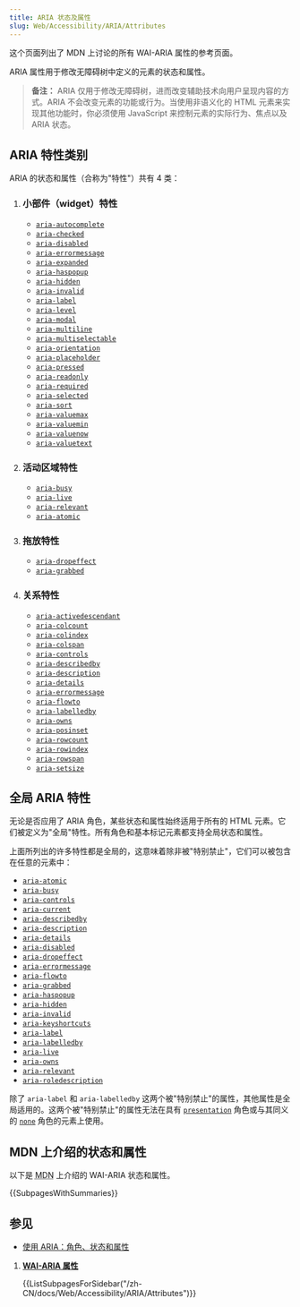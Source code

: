 ```yaml
---
title: ARIA 状态及属性
slug: Web/Accessibility/ARIA/Attributes
---
```


这个页面列出了 MDN 上讨论的所有 WAI-ARIA 属性的参考页面。

ARIA 属性用于修改无障碍树中定义的元素的状态和属性。

> **备注：** ARIA 仅用于修改无障碍树，进而改变辅助技术向用户呈现内容的方式。ARIA 不会改变元素的功能或行为。当使用非语义化的 HTML 元素来实现其他功能时，你必须使用 JavaScript 来控制元素的实际行为、焦点以及 ARIA 状态。

## ARIA 特性类别

ARIA 的状态和属性（合称为"特性"）共有 4 类：

1. ### 小部件（widget）特性

   - [`aria-autocomplete`](/zh-CN/docs/Web/Accessibility/ARIA/Attributes/aria-autocomplete)
   - [`aria-checked`](/zh-CN/docs/Web/Accessibility/ARIA/Attributes/aria-checked)
   - [`aria-disabled`](/zh-CN/docs/Web/Accessibility/ARIA/Attributes/aria-disabled)
   - [`aria-errormessage`](/zh-CN/docs/Web/Accessibility/ARIA/Attributes/aria-errormessage)
   - [`aria-expanded`](/zh-CN/docs/Web/Accessibility/ARIA/Attributes/aria-expanded)
   - [`aria-haspopup`](/zh-CN/docs/Web/Accessibility/ARIA/Attributes/aria-haspopup)
   - [`aria-hidden`](/zh-CN/docs/Web/Accessibility/ARIA/Attributes/aria-hidden)
   - [`aria-invalid`](/zh-CN/docs/Web/Accessibility/ARIA/Attributes/aria-invalid)
   - [`aria-label`](/zh-CN/docs/Web/Accessibility/ARIA/Attributes/aria-label)
   - [`aria-level`](/zh-CN/docs/Web/Accessibility/ARIA/Attributes/aria-level)
   - [`aria-modal`](/zh-CN/docs/Web/Accessibility/ARIA/Attributes/aria-modal)
   - [`aria-multiline`](/zh-CN/docs/Web/Accessibility/ARIA/Attributes/aria-multiline)
   - [`aria-multiselectable`](/zh-CN/docs/Web/Accessibility/ARIA/Attributes/aria-multiselectable)
   - [`aria-orientation`](/zh-CN/docs/Web/Accessibility/ARIA/Attributes/aria-orientation)
   - [`aria-placeholder`](/zh-CN/docs/Web/Accessibility/ARIA/Attributes/aria-placeholder)
   - [`aria-pressed`](/zh-CN/docs/Web/Accessibility/ARIA/Attributes/aria-pressed)
   - [`aria-readonly`](/zh-CN/docs/Web/Accessibility/ARIA/Attributes/aria-readonly)
   - [`aria-required`](/zh-CN/docs/Web/Accessibility/ARIA/Attributes/aria-required)
   - [`aria-selected`](/zh-CN/docs/Web/Accessibility/ARIA/Attributes/aria-selected)
   - [`aria-sort`](/zh-CN/docs/Web/Accessibility/ARIA/Attributes/aria-sort)
   - [`aria-valuemax`](/zh-CN/docs/Web/Accessibility/ARIA/Attributes/aria-valuemax)
   - [`aria-valuemin`](/zh-CN/docs/Web/Accessibility/ARIA/Attributes/aria-valuemin)
   - [`aria-valuenow`](/zh-CN/docs/Web/Accessibility/ARIA/Attributes/aria-valuenow)
   - [`aria-valuetext`](/zh-CN/docs/Web/Accessibility/ARIA/Attributes/aria-valuetext)

2. ### 活动区域特性

   - [`aria-busy`](/zh-CN/docs/Web/Accessibility/ARIA/Attributes/aria-busy)
   - [`aria-live`](/zh-CN/docs/Web/Accessibility/ARIA/Attributes/aria-live)
   - [`aria-relevant`](/zh-CN/docs/Web/Accessibility/ARIA/Attributes/aria-relevant)
   - [`aria-atomic`](/zh-CN/docs/Web/Accessibility/ARIA/Attributes/aria-atomic)

3. ### 拖放特性

   - [`aria-dropeffect`](/zh-CN/docs/Web/Accessibility/ARIA/Attributes/aria-dropeffect)
   - [`aria-grabbed`](/zh-CN/docs/Web/Accessibility/ARIA/Attributes/aria-grabbed)

4. ### 关系特性

    - [`aria-activedescendant`](/zh-CN/docs/Web/Accessibility/ARIA/Attributes/aria-activedescendant)
    - [`aria-colcount`](/zh-CN/docs/Web/Accessibility/ARIA/Attributes/aria-colcount)
    - [`aria-colindex`](/zh-CN/docs/Web/Accessibility/ARIA/Attributes/aria-colindex)
    - [`aria-colspan`](/zh-CN/docs/Web/Accessibility/ARIA/Attributes/aria-colspan)
    - [`aria-controls`](/zh-CN/docs/Web/Accessibility/ARIA/Attributes/aria-controls)
    - [`aria-describedby`](/zh-CN/docs/Web/Accessibility/ARIA/Attributes/aria-describedby)
    - [`aria-description`](/zh-CN/docs/Web/Accessibility/ARIA/Attributes/aria-description)
    - [`aria-details`](/zh-CN/docs/Web/Accessibility/ARIA/Attributes/aria-details)
    - [`aria-errormessage`](/zh-CN/docs/Web/Accessibility/ARIA/Attributes/aria-errormessage)
    - [`aria-flowto`](/zh-CN/docs/Web/Accessibility/ARIA/Attributes/aria-flowto)
    - [`aria-labelledby`](/zh-CN/docs/Web/Accessibility/ARIA/Attributes/aria-labelledby)
    - [`aria-owns`](/zh-CN/docs/Web/Accessibility/ARIA/Attributes/aria-owns)
    - [`aria-posinset`](/zh-CN/docs/Web/Accessibility/ARIA/Attributes/aria-posinset)
    - [`aria-rowcount`](/zh-CN/docs/Web/Accessibility/ARIA/Attributes/aria-rowcount)
    - [`aria-rowindex`](/zh-CN/docs/Web/Accessibility/ARIA/Attributes/aria-rowindex)
    - [`aria-rowspan`](/zh-CN/docs/Web/Accessibility/ARIA/Attributes/aria-rowspan)
    - [`aria-setsize`](/zh-CN/docs/Web/Accessibility/ARIA/Attributes/aria-setsize)

## 全局 ARIA 特性

无论是否应用了 ARIA 角色，某些状态和属性始终适用于所有的 HTML 元素。它们被定义为"全局"特性。所有角色和基本标记元素都支持全局状态和属性。

上面所列出的许多特性都是全局的，这意味着除非被"特别禁止"，它们可以被包含在任意的元素中：

- [`aria-atomic`](/zh-CN/docs/Web/Accessibility/ARIA/Attributes/aria-atomic)
- [`aria-busy`](/zh-CN/docs/Web/Accessibility/ARIA/Attributes/aria-busy)
- [`aria-controls`](/zh-CN/docs/Web/Accessibility/ARIA/Attributes/aria-controls)
- [`aria-current`](/zh-CN/docs/Web/Accessibility/ARIA/Attributes/aria-current)
- [`aria-describedby`](/zh-CN/docs/Web/Accessibility/ARIA/Attributes/aria-describedby)
- [`aria-description`](/zh-CN/docs/Web/Accessibility/ARIA/Attributes/aria-description)
- [`aria-details`](/zh-CN/docs/Web/Accessibility/ARIA/Attributes/aria-details)
- [`aria-disabled`](/zh-CN/docs/Web/Accessibility/ARIA/Attributes/aria-disabled)
- [`aria-dropeffect`](/zh-CN/docs/Web/Accessibility/ARIA/Attributes/aria-dropeffect)
- [`aria-errormessage`](/zh-CN/docs/Web/Accessibility/ARIA/Attributes/aria-errormessage)
- [`aria-flowto`](/zh-CN/docs/Web/Accessibility/ARIA/Attributes/aria-flowto)
- [`aria-grabbed`](/zh-CN/docs/Web/Accessibility/ARIA/Attributes/aria-grabbed)
- [`aria-haspopup`](/zh-CN/docs/Web/Accessibility/ARIA/Attributes/aria-haspopup)
- [`aria-hidden`](/zh-CN/docs/Web/Accessibility/ARIA/Attributes/aria-hidden)
- [`aria-invalid`](/zh-CN/docs/Web/Accessibility/ARIA/Attributes/aria-invalid)
- [`aria-keyshortcuts`](/zh-CN/docs/Web/Accessibility/ARIA/Attributes/aria-keyshortcuts)
- [`aria-label`](/zh-CN/docs/Web/Accessibility/ARIA/Attributes/aria-label)
- [`aria-labelledby`](/zh-CN/docs/Web/Accessibility/ARIA/Attributes/aria-labelledby)
- [`aria-live`](/zh-CN/docs/Web/Accessibility/ARIA/Attributes/aria-live)
- [`aria-owns`](/zh-CN/docs/Web/Accessibility/ARIA/Attributes/aria-owns)
- [`aria-relevant`](/zh-CN/docs/Web/Accessibility/ARIA/Attributes/aria-relevant)
- [`aria-roledescription`](/zh-CN/docs/Web/Accessibility/ARIA/Attributes/aria-roledescription)

除了 `aria-label` 和 `aria-labelledby` 这两个被"特别禁止"的属性，其他属性是全局适用的。这两个被"特别禁止"的属性无法在具有 [`presentation`](/zh-CN/docs/Web/Accessibility/ARIA/Roles/presentation_role) 角色或与其同义的 [`none`](/zh-CN/docs/Web/Accessibility/ARIA/Roles/none_role) 角色的元素上使用。

## MDN 上介绍的状态和属性

以下是 <abbr title="Mozilla Developer Network">MDN</abbr> 上介绍的 WAI-ARIA 状态和属性。

{{SubpagesWithSummaries}}

## 参见

- [使用 ARIA：角色、状态和属性](/zh-CN/docs/Web/Accessibility/ARIA/ARIA_Techniques)

<section id="Quick_links">

1. [**WAI-ARIA 属性**](/zh-CN/docs/Web/Accessibility/ARIA/Attributes)

    {{ListSubpagesForSidebar("/zh-CN/docs/Web/Accessibility/ARIA/Attributes")}}

</section>
